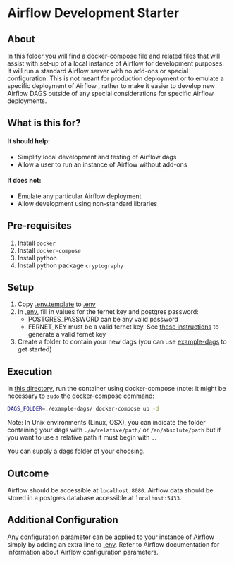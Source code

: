 Airflow Development Starter
===

About
---

In this folder you will find a docker-compose file and related files that will assist with set-up of a local instance of
Airflow for development purposes. It will run a standard Airflow server with no add-ons or special configuration. This
is not meant for production deployment or to emulate a specific deployment of Airflow , rather to make it easier to
develop new Airflow DAGS outside of any special considerations for specific Airflow deployments.

What is this for?
---

#### It should help:
- Simplify local development and testing of Airflow dags
- Allow a user to run an instance of Airflow without add-ons

#### It does not:
- Emulate any particular Airflow deployment
- Allow development using non-standard libraries

Pre-requisites
---

1. Install `docker`
2. Install `docker-compose`
3. Install python
4. Install python package `cryptography`

Setup
---

1. Copy [.env.template](.env.template) to [.env](.env)
2. In [.env](.env), fill in values for the fernet key and postgres password:
      - POSTGRES_PASSWORD can be any valid password
      - FERNET_KEY must be a valid fernet key. See [these instructions](https://bcb.github.io/airflow/fernet-key)
        to generate a valid fernet key
3. Create a folder to contain your new dags (you can use [example-dags](example-dags) to get started)

Execution
---

In [this directory](.), run the container using docker-compose (note: it might be necessary to `sudo` the docker-compose
command:

```bash
DAGS_FOLDER=./example-dags/ docker-compose up -d
```

Note: In Unix environments (Linux, OSX), you can indicate the folder containing your dags with `./a/relative/path/` or
`/an/absolute/path` but if you want to use a relative path it must begin with `.`.

You can supply a dags folder of your choosing.

Outcome
---

Airflow should be accessible at `localhost:8080`. Airflow data should be stored in a postgres database accessible at
`localhost:5433`.

Additional Configuration
---

Any configuration parameter can be applied to your instance of Airflow simply by adding an extra line to [.env](.env).
Refer to Airflow documentation for information about Airflow configuration parameters.
